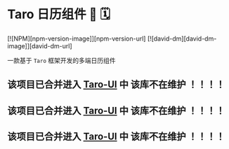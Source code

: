 # Taro 日历组件  🎉  🗓

[![NPM][npm-version-image]][npm-version-url] [![david-dm][david-dm-image]][david-dm-url]

一款基于 `Taro` 框架开发的多端日历组件

## __该项目已合并进入 [Taro-UI](https://github.com/NervJS/taro-ui) 中 该库不在维护 ！！！！__
## __该项目已合并进入 [Taro-UI](https://github.com/NervJS/taro-ui) 中 该库不在维护 ！！！！__
## __该项目已合并进入 [Taro-UI](https://github.com/NervJS/taro-ui) 中 该库不在维护 ！！！！__
